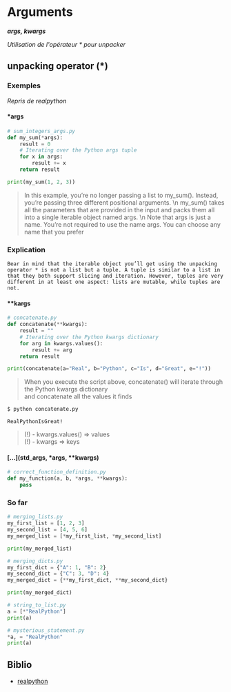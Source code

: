 # Arguments
***args, kwargs***

_Utilisation de l'opérateur \* pour unpacker_

## unpacking operator (\*)

### Exemples
_Repris de realpython_

#### \*args
```python
# sum_integers_args.py
def my_sum(*args):
    result = 0
    # Iterating over the Python args tuple
    for x in args:
        result += x
    return result
```
```python
print(my_sum(1, 2, 3))
```
> In this example, you’re no longer passing a list to my_sum(). Instead, you’re passing three different positional arguments. \n
> my_sum() takes all the parameters that are provided in the input and packs them all into a single iterable object named args. \n
> Note that args is just a name. You’re not required to use the name args. You can choose any name that you prefer

### Explication
```text
Bear in mind that the iterable object you’ll get using the unpacking operator * is not a list but a tuple. A tuple is similar to a list in that they both support slicing and iteration. However, tuples are very different in at least one aspect: lists are mutable, while tuples are not.
```

#### \**kargs
```python
# concatenate.py
def concatenate(**kwargs):
    result = ""
    # Iterating over the Python kwargs dictionary
    for arg in kwargs.values():
        result += arg
    return result

print(concatenate(a="Real", b="Python", c="Is", d="Great", e="!"))
```
> When you execute the script above, concatenate() will iterate through the Python kwargs dictionary \
> and concatenate all the values it finds

```python
$ python concatenate.py
```
```text
RealPythonIsGreat!
```
> (!) - kwargs.values() => values \
> (!) - kwargs => keys

#### \[...\]\(std_args, \*args, \*\*kwargs\)
```python
# correct_function_definition.py
def my_function(a, b, *args, **kwargs):
    pass
```

### So far
```python
# merging_lists.py
my_first_list = [1, 2, 3]
my_second_list = [4, 5, 6]
my_merged_list = [*my_first_list, *my_second_list]

print(my_merged_list)
```

```python
# merging_dicts.py
my_first_dict = {"A": 1, "B": 2}
my_second_dict = {"C": 3, "D": 4}
my_merged_dict = {**my_first_dict, **my_second_dict}

print(my_merged_dict)
```

```python
# string_to_list.py
a = [*"RealPython"]
print(a)
```

```python
# mysterious_statement.py
*a, = "RealPython"
print(a)
```

## Biblio
- [realpython](https://realpython.com/python-kwargs-and-args/)
